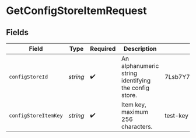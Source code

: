 # GetConfigStoreItemRequest


## Fields

| Field                                                | Type                                                 | Required                                             | Description                                          | Example                                              |
| ---------------------------------------------------- | ---------------------------------------------------- | ---------------------------------------------------- | ---------------------------------------------------- | ---------------------------------------------------- |
| `configStoreId`                                      | *string*                                             | :heavy_check_mark:                                   | An alphanumeric string identifying the config store. | 7Lsb7Y76rChV9hSrv3KgFl                               |
| `configStoreItemKey`                                 | *string*                                             | :heavy_check_mark:                                   | Item key, maximum 256 characters.                    | test-key                                             |